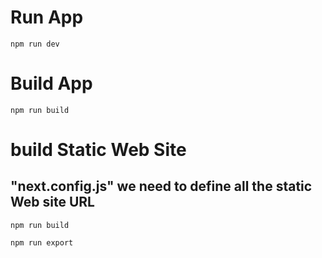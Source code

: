 # Run App

`npm run dev`

# Build App

`npm run build`

# build Static Web Site

## "next.config.js" we need to define all the static Web site URL

`npm run build`

`npm run export`
